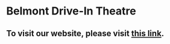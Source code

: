 # Belmont Drive-In Theatre

## To visit our website, please visit <a href="https://project-faust.github.io/drive-in-redux/">this link</a>.